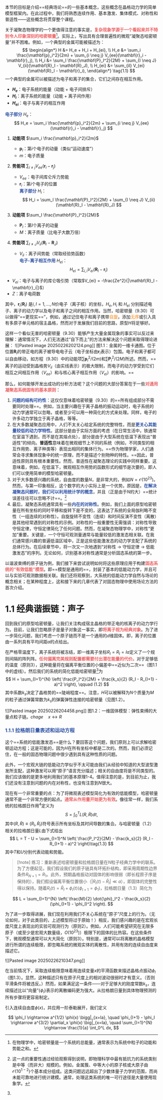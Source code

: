 本节的目标是介绍==经典场论==的一些基本概念，这些概念在晶格动力学的简单模型框架内。在此过程中，我们将熟悉连续作用、基本激发、集体模式、对称性和普适性——这些概念将贯穿整个课程。

关于凝聚态物理学的一个更值得注意的事实是，<span style="font-weight:bold; color:rgb(236, 95, 98)">复杂现象学源于一个看起来并不特别令人印象深刻的哈密顿量</span>[^1]。实际上，写出具有合理普遍性的微观“凝聚态哈密顿量”并不困难。例如，一个典型的金属可能被描述为：
$$
\begin{align*}
H &= H_e + H_i + H_{ei}, \\
H_e &= \sum_i \frac{\mathbf{p}_i^2}{2m} + \sum_{i \neq j} V_{ee}(\mathbf{r}_i - \mathbf{r}_j), \\
H_i &= \sum_I \frac{\mathbf{P}_I^2}{2M} + \sum_{I \neq J} V_{ii}(\mathbf{R}_I - \mathbf{R}_J), \\
H_{ei} &= \sum_{iI} V_{ei}(\mathbf{R}_I - \mathbf{r}_i),
\end{align*}
\tag{1.1}
$$
一个典型的金属可以被描述为电子和离子的集合，它们之间存在相互作用。

- **$H_e$**：电子系统的能量（动能 + 电子间排斥）
- **$H_i$**：离子系统的能量（动能 + 离子间作用）
- **$H_{ei}$**：电子与离子的相互作用

<span style="font-weight:bold; color:rgb(44, 80, 165)">电子部分</span> $H_e$：
$$ H_e = \sum_i \frac{\mathbf{p}_i^2}{2m} + \sum_{i \neq j} V_{ee}(\mathbf{r}_i - \mathbf{r}_j) $$
1. **动能项** $\sum_i \frac{\mathbf{p}_i^2}{2m}$  
   - $\mathbf{p}_i$：第$i$个电子的动量（类似“运动速度”）
   - $m$：电子质量  

2. **势能项** $\sum_{i \neq j} V_{ee}(\mathbf{r}_i - \mathbf{r}_j)$  
   - $V_{ee}$：电子间库仑斥力势能  
   - $\mathbf{r}_i$：第$i$个电子的位置  
<span style="font-weight:bold; color:rgb(44, 80, 165)">离子部分</span> $H_i$：
$$ H_i = \sum_I \frac{\mathbf{P}_I^2}{2M} + \sum_{I \neq J} V_{ii}(\mathbf{R}_I - \mathbf{R}_J) $$
1. **动能项** $\sum_I \frac{\mathbf{P}_I^2}{2M}$  
   - $\mathbf{P}_I$：第$I$个离子的动量  
   - $M$：离子质量（比电子大数万倍）  

2. **势能项** $\sum_{I \neq J} V_{ii}(\mathbf{R}_I - \mathbf{R}_J)$  
   - $V_{ii}$：离子间势能（常取经验势函数）  
<span style="font-weight:bold; color:rgb(44, 80, 165)">电子-离子相互作用</span> $H_{ei}$：
$$ H_{ei} = \sum_{i,I} V_{ei}(\mathbf{R}_I - \mathbf{r}_i) $$  
- $V_{ei}$：电子与离子的库仑吸引势（常取$V_{ei} = -\frac{Ze^2}{|\mathbf{R}_I - \mathbf{r}_i|}$）  
- $Z$：离子电荷数  

其中，$\mathbf{r}_i \left(\mathbf{R}_I\right)$ 是$i, I = 1, \ldots, N$价电子（离子核）的坐标，$H_e, H_i$ 和 $H_{ei}$ 分别描述电子、离子的动力学以及电子和离子之间的相互作用。当然，哈密顿量（$9.30$）可以做得“==更现实==”，例如，通过记住电子和离子携带<span style="font-weight:bold; color:rgb(247, 170, 88)">自旋</span>，添加<span style="font-weight:bold; color:rgb(247, 170, 88)">无序</span>或引入具有多原子单元格的宿主晶格，然而对于发展我们目前的思路，原型$H$将足够好。

这样一个看似无害的哈密顿量（$9.30$）能够产生大量金属现象的事实可以反过来理解：通常情况下，人们无法通过“自下而上”的方法来解决这个问题来取得理论进展：
![[Pasted image 20250226202124.png]]
图$1.1$：金属的一维卡通图。位于位置$\mathbf{R}_I$的带正电的离子被导电电子云（电子坐标由$\mathbf{r}_i$表示）包围。电子和离子都可以自由移动，如方程（9.30）中的动能项$\sum \mathbf{p}_i^2 / (2m)$和$\sum \mathbf{P}_i^2 / (2M)$所述。然而，==离子的运动受到晶格势$V_{ii}$（由实线表示）的极大限制，而电子的动力学受到它们相互之间相互作用（$V_{ee}$）和与核心离子相互作用（$V_{ei}$）的影响。==

那么，如何能够开发出成功的分析方法呢？这个问题的大部分答案在于一些<span style="font-weight:bold; color:rgb(236, 95, 98)">对通用凝聚态系统固有的基本原则</span>：

1. <span style="font-weight:bold; color:rgb(44, 80, 165)">问题的结构可约性</span>：这仅仅意味着哈密顿量（$9.30$）的==所有组成部分不需要同时处理==。例如，当主要兴趣在于离子晶格的振动运动时，电子系统的动力学通常可以忽略，或者至少可以用一种简化的方式来处理。同样，电子的许多动力学独立于离子晶格，等等。
2. 在大多数凝聚态应用中，人们不太关心给定系统的完整特性，而是<span style="font-weight:bold; color:rgb(44, 80, 165)">更关心其能量较低的动力学特性</span>。这部分是由于实际方面的考虑（在日常生活中，铁通常在室温下遇到，而不是在其熔点处），部分是由于大型系统在低温下表现出“普适性”的倾向。**普适性**意味着在微观细节上不同的系统（例如，不同类型的相互作用势、离子种类等）表现出相同的集体行为。==作为物理学家，人们通常会寻求集体现象中的统一原理，而不是描述个别物种的特性。==因此，普适性原则具有根本重要性。然而，普适性在凝聚态理论的实践中同样重要。这意味着，例如，在低温下，微观相互作用势的函数形式的细节是次要的，即人们可以使用简单的模型哈密顿量。
3. 对于大多数感兴趣的系统，自由度的数量$N$，是非常大的，例如$N = \mathcal{O}(10^{23})$。然而，与第一印象相反，这个数字的大小实际上是一个优势。原因是，<span style="font-weight:bold; color:rgb(44, 80, 165)">在解决凝聚态问题时，我们可以利用统计学的概念</span>，并且（正是由于$N$的大）==统计误差往往可以忽略不计==。[^2]
4. 最后，凝聚态系统通常具有一些<span style="font-weight:bold; color:rgb(44, 80, 165)">内在的对称性</span>。例如，我们上面的原型哈密顿量在所有坐标的同时平移和旋转下是不变的，这表达了系统的全局伽利略不变性（一组连续的对称性）。自旋旋转不变性（连续）和时间反演不变性（离散）是其他经常遇到的对称性的示例。对称性的一般重要性无需强调：对称性导致守恒定律，守恒定律简化了任何问题。然而，在凝聚态物理学中，对称性“更加”重要。关键是，一个守恒可观测量通常与能量较低的激发态相关联。在我们通常感兴趣的普遍低温区域中，正是这些低能激发态的动力学支配了系统的总体行为。在后续章节中，将一次又一次地遇到“对称性 → 守恒定律 → 低能激发态”的序列。无论如何，识别基本对称性通常是分析固态系统的第一步。

以谐波束缚的原子链为例，我们接下来尝试说明如何将这些原理应用于构建<span style="font-weight:bold; color:rgb(236, 95, 98)">固态系统的“有效低能”模型</span>。即==模型是通用的==，封装了基本的低能动力学，并且可以与实验可观测数据相关联。我们还将观察到，大系统的低能动力学自然与场论的概念相关；在某种程度上，这和接下来的几章代表了对固态物理中使用场论方法的首次介绍。

# 1.1 经典谐振链：声子

回到我们的原型哈密顿量，让我们关注构成宿主晶格的带正电的核离子的动力学行为。目前，让我们忽略原子是量子对象这一事实，即<span style="font-weight:bold; color:rgb(236, 95, 98)">将离子视为经典对象</span>。为了进一步简化问题，我们考虑一个原子链而不是一个通用的$d$维固体。即，离子的位置由一系列具有平均间距$a$的点给出。

在严格零温度下，离子系统将被冻结，即一维离子坐标$R_I = R_I = Ia$定义了一个规则间隔的阵列阵。<span style="font-weight:bold; color:rgb(236, 95, 98)">任何偏离完美规则配置都需要付出潜在能量的代价。</span>对于足够低的温度（原则3），这种能量将在偏离平衡位置的小偏差中==近似为二次==（图1.1中的虚线）。然后我们的系统的简化低能哈密顿量[^3]为
$$
H = \sum_{I=1}^{N} \left( \frac{P_I^2}{2M} + \frac{k_s}{2} (R_I - R_{I+1} - a)^2 \right), \qquad (1.2)
$$
其中系数$k_s$决定了晶格势的==陡峭程度==。注意，$H$可以被解释为$N$个质量为$M$的粒子通过弹簧常数为$k_s$的弹簧弹性连接的哈密顿量（见图$1.2$）。

![[Pasted image 20250226204458.png]]
图$1.2$：一维固体模型：弹性束缚的大量点粒子链。$chage \quad x \leftrightarrow R$

### <span style="color:rgb(44, 80, 165)">1.1.1 拉格朗日量表述和运动方程</span>
这个==系统的低能激发态==是什么？要回答这个问题，我们原则上可以求解哈密顿运动方程；这是可能的，因为$H$在所有坐标中都是二次的。然而，我们必须记住，在一般的固态物理问题中很少遇到具有这种性质的问题。

此外，一个宏观大链的低能动力学似乎不太可能由我们从经验中知道的大型波型激发所支配，这种激发可以用“原子”语言充分描述；相关的自由度将是不同类型的。我们应该做的是更多地利用我们的基本原理1-4。值得注意的是，到目前为止，我们还没有注意到问题的内在对称性，也没有注意到$N$很大。

现在有一个非常重要的点：为了将微观表述模型简化为有效的低能模型，哈密顿量通常不是一个非常方便的起点。<span style="font-weight:bold; color:rgb(236, 95, 98)">通常从作用量开始更为有效</span>。像往常一样，我们系统的拉格朗日作用$^4$定义为
$$
S = \int_0^T L(R, \dot{R}) dt,
$$
其中$(R, \dot{R}) \equiv \{R_I, \dot{R}_I\}$符号表示所有坐标及其时间导数的集合。与哈密顿量（$1.2$）相关的拉格朗日量$L$由下式给出
$$
L = T - U = \sum_{I=1}^N \left( \frac{P_I^2}{2M} - \frac{k_s}{2} (R_I - R_{I+1} - a)^2 \right)\tag{1.3}
$$
其中$T$和$U$分别代表动能和势能。

>[!note]  练习：重新表述哈密顿量和拉格朗日量在$N$粒子经典力学中的联系。
为了方便起见，我们假设我们的原子链具有环拓扑结构，即采用周期性边界条件$R_{N+1} = R_1$。此外，预期晶格振动对固体的影响很弱（即长程原子序是保持的），我们假设偏离平衡位置很小（$|R_I(t) - \bar{R}_I| \ll a$），即固体的完整性得以保持。随着$R_I(t) = \bar{R}_I + \phi_I(t) (\phi_{I+1} = \phi_1)$，拉格朗日量（$1.3$）简化为

$$
L = \sum_{I=1}^{N} \left( \frac{M}{2} \dot{\phi}_I^2 - \frac{k_s}{2} (\phi_{I+1} - \phi_I)^2 \right).
$$

为了进一步取得进展，我们现在利用我们不关心系统在“原子”尺度上的行为。（无论如何，对于此类目的，上述模型将过于原始！）相反，我们感兴趣的是在宏观长度尺度上表现出的实验可观测行为（原则2）。例如，人们可能希望研究在无限多原子（或至少是宏观大数量级，$O(10^{23})$）极限下的固体的比热容。在这些条件下，微观模型通常可以大大简化（原则3）。特别是，通常可以将离散的晶格模型进行所谓的连续极限，即忽略系统的微观实体的离散性，并用有效的连续自由度来描述它。

![[Pasted image 20250226210347.png]]



在当前情况下，采取连续极限意味着用连续变量$x$的平滑函数来描述晶格点振动$\phi_I$（图1.3）。显然，这种描述只有在原子尺度上的相对波动很弱时才有意义。（否则平滑条件将被违反。）然而，如果满足这一条件——对于足够大的刚度常数$k_s$，连续描述比以“向量”$\{\phi_I\}$表示的离散编码更为强大。从拉格朗日量到具体物理预测的所有步骤将更容易制定。

引入连续自由度$\phi(x)$，并应用一阶泰勒展开，我们定义

$$
\phi_I \rightarrow a^{1/2} \phi(x) \bigg|_{x=Ia}, \quad \phi_{I+1} - \phi_I \rightarrow a^{3/2} \partial_x \phi(x) \big|_{x=Ia}, \quad \sum_{I=1}^{N} \rightarrow \frac{1}{a} \int_0^L dx,
$$




[^1]: 在物理学中，哈密顿量是一个系统的总能量，通常表示为系统中粒子的动能和势能之和。

[^2]: 这一点的重要性通过经验观察得到说明，即物理科学中最有抵抗力的系统类别是中等（而非大）规模的。例如，金属簇、中等大小的原子核或大原子由$\mathcal{O}(10^{1-2})$个基本成分组成。这类问题远远超出了少数体量子力学的范围，而尚未能可靠地进行统计建模。通常，处理这类系统的唯一可行途径是大量使用现象学。

[^3]: 
